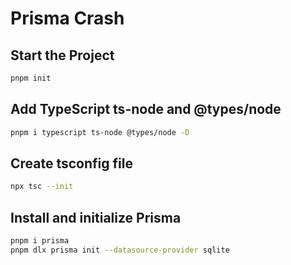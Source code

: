 # Prisma Crash

## Start the Project

```bash
pnpm init
```

## Add TypeScript ts-node and @types/node

```bash
pnpm i typescript ts-node @types/node -D
```

## Create tsconfig file

```bash
npx tsc --init
```

## Install and initialize Prisma

```bash
pnpm i prisma
pnpm dlx prisma init --datasource-provider sqlite
```
